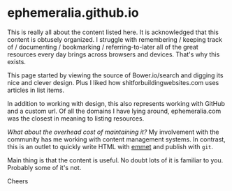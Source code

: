 ephemeralia.github.io
=====================
This is really all about the content listed here. It is acknowledged that this content is obtusely organized. I struggle with remembering / keeping track of / documenting / bookmarking / referring-to-later all of the great resources every day brings across browsers and devices. That's why this exists.

This page started by viewing the source of Bower.io/search and digging its nice and clever design. Plus I liked how shitforbuildingwebsites.com uses articles in list items.

In addition to working with design, this also represents working with GitHub and a custom url. Of all the domains I have lying around, ephemeralia.com was the closest in meaning to listing resources.

_What about the overhead cost of maintaining it?_ My involvement with the community has me working with content management systems. In contrast, this is an outlet to quickly write HTML with [emmet](https://github.com/emmetio/emmet) and publish with `git`.

Main thing is that the content is useful. No doubt lots of it is familiar to you. Probably some of it's not.

Cheers